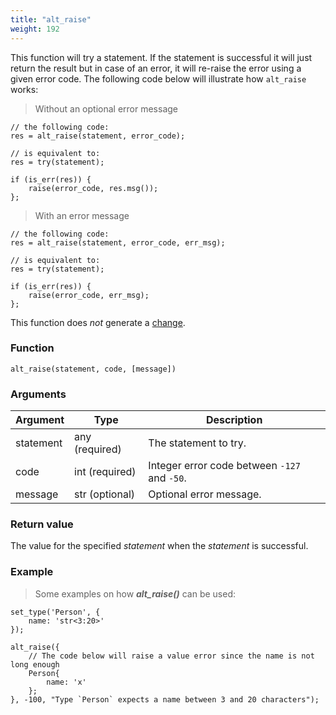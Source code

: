 ```yaml
---
title: "alt_raise"
weight: 192
---
```


This function will try a statement. If the statement is successful it will just return the result but in case of an error, it will re-raise the error using a given error code.
The following code below will illustrate how `alt_raise` works:

>Without an optional error message

```thingsdb,syntax_only
// the following code:
res = alt_raise(statement, error_code);

// is equivalent to:
res = try(statement);

if (is_err(res)) {
    raise(error_code, res.msg());
};
```

>With an error message

```thingsdb,syntax_only
// the following code:
res = alt_raise(statement, error_code, err_msg);

// is equivalent to:
res = try(statement);

if (is_err(res)) {
    raise(error_code, err_msg);
};
```

This function does *not* generate a [change](../../overview/changes).

### Function

`alt_raise(statement, code, [message])`

### Arguments

Argument | Type | Description
-------- | ---- | -----------
statement | any (required) | The statement to try.
code | int (required) | Integer error code between `-127` and `-50`.
message | str (optional) | Optional error message.

### Return value

The value for the specified *statement* when the *statement* is successful.

### Example

> Some examples on how ***alt_raise()*** can be used:

```thingsdb,should_err
set_type('Person', {
    name: 'str<3:20>'
});

alt_raise({
    // The code below will raise a value error since the name is not long enough
    Person{
        name: 'x'
    };
}, -100, "Type `Person` expects a name between 3 and 20 characters");
```
